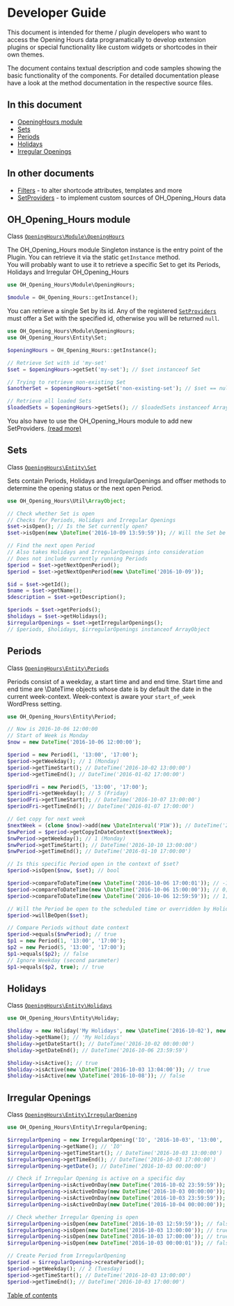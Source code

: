 # Developer Guide
This document is intended for theme / plugin developers who want to access the Opening Hours data programatically
to develop extension plugins or special functionality like custom widgets or shortcodes in their own themes.

The document contains textual description and code samples showing the basic functionality of the components. For detailed documentation please have a look at the method documentation in the respective source files.

## In this document
* [OpeningHours module](#opening-hours-module)
* [Sets](#sets)
* [Periods](#periods)
* [Holidays](#holidays)
* [Irregular Openings](#irregular-openings)

## In other documents
* [Filters](./filters.md) - to alter shortcode attributes, templates and more
* [SetProviders](./set-providers.md) - to implement custom sources of OH_Opening_Hours data

## <a name="opening-hours-module"></a> OH_Opening_Hours module
Class [`OpeningHours\Module\OpeningHours`](./../classes/OpeningHours/Module/OpeningHours.php)

The OH_Opening_Hours module Singleton instance is the entry point of the Plugin. You can retrieve it via the static `getInstance` method.  
You will probably want to use it to retrieve a specific Set to get its Periods, Holidays and Irregular OH_Opening_Hours

```php
use OH_Opening_Hours\Module\OpeningHours;

$module = OH_Opening_Hours::getInstance();
```

You can retrieve a single Set by its id. Any of the registered [`SetProviders`](./set-providers.md) must offer a Set with the specified id, otherwise you will be returned `null`.

```php
use OH_Opening_Hours\Module\OpeningHours;
use OH_Opening_Hours\Entity\Set;

$openingHours = OH_Opening_Hours::getInstance();

// Retrieve Set with id 'my-set'
$set = $openingHours->getSet('my-set'); // $set instanceof Set

// Trying to retrieve non-existing Set
$anotherSet = $openingHours->getSet('non-existing-set'); // $set == null

// Retrieve all loaded Sets
$loadedSets = $openingHours->getSets(); // $loadedSets instanceof ArrayObject; Only contains already initialized Sets
```

You also have to use the OH_Opening_Hours module to add new SetProviders. [(read more)](./set-providers.md)

## <a name="sets"></a> Sets
Class [`OpeningHours\Entity\Set`](./../classes/OpeningHours/Entity/Set.php)

Sets contain Periods, Holidays and IrregularOpenings and offser methods to determine the opening status or the next open Period.

```php
use OH_Opening_Hours\Util\ArrayObject;

// Check whether Set is open
// Checks for Periods, Holidays and Irregular Openings
$set->isOpen(); // Is the Set currently open?
$set->isOpen(new \DateTime('2016-10-09 13:59:59')); // Will the Set be open on 2016-10-09 at 13:59:59?

// Find the next open Period
// Also takes Holidays and IrregularOpenings into consideration
// Does not include currently running Periods
$period = $set->getNextOpenPeriod();
$period = $set->getNextOpenPeriod(new \DateTime('2016-10-09'));

$id = $set->getId();
$name = $set->getName();
$description = $set->getDescription();

$periods = $set->getPeriods();
$holidays = $set->getHolidays();
$irregularOpenings = $set->getIrregularOpenings();
// $periods, $holidays, $irregularOpenings instanceof ArrayObject
```

## <a name="periods"></a> Periods
Class [`OpeningHours\Entity\Periods`](./../classes/OpeningHours/Entity/Period.php)

Periods consist of a weekday, a start time and and end time. Start time and end time are \DateTime objects
whose date is by default the date in the current week-context.
Week-context is aware your `start_of_week` WordPress setting.

```php
use OH_Opening_Hours\Entity\Period;

// Now is 2016-10-06 12:00:00
// Start of Week is Monday
$now = new DateTime('2016-10-06 12:00:00');

$period = new Period(1, '13:00', '17:00');
$period->getWeekday(); // 1 (Monday)
$period->getTimeStart(); // DateTime('2016-10-02 13:00:00')
$period->getTimeEnd(); // DateTime('2016-01-02 17:00:00')

$periodFri = new Period(5, '13:00', '17:00');
$periodFri->getWeekday(); // 5 (Friday)
$periodFri->getTimeStart(); // DateTime('2016-10-07 13:00:00')
$periodFri->getTimeEnd(); // DateTime('2016-01-07 17:00:00')

// Get copy for next week
$nextWeek = (clone $now)->add(new \DateInterval('P1W')); // DateTime('2016-10-13 12:00:00')
$nwPeriod = $period->getCopyInDateContext($nextWeek);
$nwPeriod->getWeekday(); // 1 (Monday)
$nwPeriod->getTimeStart(); // DateTime('2016-10-10 13:00:00')
$nwPeriod->getTimeEnd(); // DateTime('2016-01-10 17:00:00')

// Is this specific Period open in the context of $set?
$period->isOpen($now, $set); // bool

$period->compareToDateTime(new \DateTime('2016-10-06 17:00:01')); // -1; period is in past
$period->compareToDateTime(new \DateTime('2016-10-06 15:00:00')); // 0; period is currently running
$period->compareToDateTime(new \DateTime('2016-10-06 12:59:59')); // 1; period in in future

// Will the Period be open to the scheduled time or overridden by Holiday or IrregularOpening in $set?
$period->willBeOpen($set);

// Compare Periods without date context
$period->equals($nwPeriod); // true
$p1 = new Period(1, '13:00', '17:00');
$p2 = new Period(5, '13:00', '17:00');
$p1->equals($p2); // false
// Ignore Weekday (second parameter)
$p1->equals($p2, true); // true
```

## <a name="holidays"></a> Holidays
Class [`OpeningHours\Entity\Holidays`](./../classes/OpeningHours/Entity/Holiday.php)

```php
use OH_Opening_Hours\Entity\Holiday;

$holiday = new Holiday('My Holidays', new \DateTime('2016-10-02'), new \DateTime('2016-10-07'));
$holiday->getName(); // 'My Holidays'
$holiday->getDateStart(); // DateTime('2016-10-02 00:00:00')
$holiday->getDateEnd(); // DateTime('2016-10-06 23:59:59')

$holiday->isActive(); // true
$holiday->isActive(new \DateTime('2016-10-03 13:04:00')); // true
$holiday->isActive(new \DateTime('2016-10-08')); // false
```

## <a name="irregular-openings"></a> Irregular Openings
Class [`OpeningHours\Entity\IrregularOpening`](./../classes/OpeningHours/Entity/IrregularOpening.php)

```php
use OH_Opening_Hours\Entity\IrregularOpening;

$irregularOpening = new IrregularOpening('IO', '2016-10-03', '13:00', '17:00');
$irregularOpening->getName(); // 'IO'
$irregularOpening->getTimeStart(); // DateTime('2016-10-03 13:00:00')
$irregularOpening->getTimeEnd(); // DateTime('2016-10-03 17:00:00')
$irregularOpening->getDate(); // DateTime('2016-10-03 00:00:00')

// Check if Irregular Opening is active on a specific day
$irregularOpening->isActiveOnDay(new DateTime('2016-10-02 23:59:59')); // false
$irregularOpening->isActiveOnDay(new DateTime('2016-10-03 00:00:00')); // true
$irregularOpening->isActiveOnDay(new DateTime('2016-10-03 23:59:59')); // true
$irregularOpening->isActiveOnDay(new DateTime('2016-10-04 00:00:00')); // false

// Check whether Irregular Opening is open
$irregularOpening->isOpen(new DateTime('2016-10-03 12:59:59')); // false
$irregularOpening->isOpen(new DateTime('2016-10-03 13:00:00')); // true
$irregularOpening->isOpen(new DateTime('2016-10-03 17:00:00')); // true
$irregularOpening->isOpen(new DateTime('2016-10-03 00:00:01')); // false

// Create Period from IrregularOpening
$period = $irregularOpening->createPeriod();
$period->getWeekday(); // 2 (Tuesday)
$period->getTimeStart(); // DateTime('2016-10-03 13:00:00')
$period->getTimeEnd(); // DateTime('2016-10-03 17:00:00')
```

[Table of contents](./../README.md)

